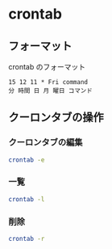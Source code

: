 # crontab

## フォーマット

crontab のフォーマット

```cron
15 12 11 * Fri command
分 時間 日 月 曜日 コマンド
```

## クーロンタブの操作

### クーロンタブの編集

```bash
crontab -e
```

### 一覧

```bash
crontab -l
```

### 削除

```bash
crontab -r
```
